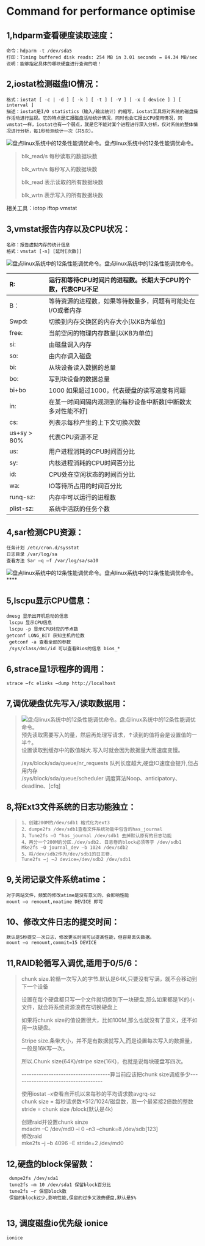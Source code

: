 # Command for performance optimise



## **1,hdparm查看硬度读取速度：**

```text
命令：hdparm -t /dev/sda5
打印：Timing buffered disk reads: 254 MB in 3.01 seconds = 84.34 MB/sec
说明：能够指定具体的哪块硬盘进行查询的哦！
```

## **2,iostat检测磁盘IO情况：**

```text
格式：iostat [ -c | -d ] [ -k ] [ -t ] [ -V ] [ -x [ device ] ] [ interval ]
描述：iostat是I/O statistics（输入/输出统计）的缩写，iostat工具将对系统的磁盘操作活动进行监视。它的特点是汇报磁盘活动统计情况，同时也会汇报出CPU使用情况，同vmstat一样，iostat也有一个弱点，就是它不能对某个进程进行深入分析，仅对系统的整体情况进行分析，每1秒检测统计一次（共5次）。
```

![&#x76D8;&#x70B9;linux&#x7CFB;&#x7EDF;&#x4E2D;&#x7684;12&#x6761;&#x6027;&#x80FD;&#x8C03;&#x4F18;&#x547D;&#x4EE4;&#x3002;&#x76D8;&#x70B9;linux&#x7CFB;&#x7EDF;&#x4E2D;&#x7684;12&#x6761;&#x6027;&#x80FD;&#x8C03;&#x4F18;&#x547D;&#x4EE4;&#x3002;](https://www.linuxprobe.com/wp-content/uploads/2016/04/iostat.png)

> blk\_read/s 每秒读取的数据块数
>
> blk\_wrtn/s 每秒写入的数据块数
>
> blk\_read   表示读取的所有数据块数
>
> blk\_wrtn   表示写入的所有数据块数



相关工具：iotop  iftop vmstat 

## **3,vmstat报告内存以及CPU状况：**

```text
名称：报告虚拟内存的统计信息
格式：vmstat [-n] [延时[次数]]
```

![&#x76D8;&#x70B9;linux&#x7CFB;&#x7EDF;&#x4E2D;&#x7684;12&#x6761;&#x6027;&#x80FD;&#x8C03;&#x4F18;&#x547D;&#x4EE4;&#x3002;&#x76D8;&#x70B9;linux&#x7CFB;&#x7EDF;&#x4E2D;&#x7684;12&#x6761;&#x6027;&#x80FD;&#x8C03;&#x4F18;&#x547D;&#x4EE4;&#x3002;](https://www.linuxprobe.com/wp-content/uploads/2016/04/vmstat.png)

| R: | 运行和等待CPU时间片的进程数。长期大于CPU的个数，代表CPU不足 |
| :--- | :--- |
| B： | 等待资源的进程数，如果等待数量多，问题有可能处在I/O或者内存 |
| Swpd: | 切换到内存交换区的内存大小\[以KB为单位\] |
| free: | 当前空闲的物理内存数量\[以KB为单位\] |
| si: | 由磁盘调入内存 |
| so: | 由内存调入磁盘 |
| bi: | 从块设备读入数据的总量 |
| bo: | 写到块设备的数据总量 |
| bi+bo | 1000 如果超过1000，代表硬盘的读写速度有问题 |
| in: | 在某一时间间隔内观测到的每秒设备中断数\[中断数太多对性能不好\] |
| cs: | 列表示每秒产生的上下文切换次数 |
| us+sy &gt; 80% | 代表CPU资源不足 |
| us: | 用户进程消耗的CPU时间百分比 |
| sy: | 内核进程消耗的CPU时间百分比 |
| id: | CPU处在空闲状态的时间百分比 |
| wa: | IO等待所占用的时间百分比 |
| runq-sz: | 内存中可以运行的进程数 |
| plist-sz: | 系统中活跃的任务个数 |

##  **4,sar检测CPU资源：**

```text
任务计划 /etc/cron.d/sysstat
日志目录 /var/log/sa
查看方法 Sar –q –f /var/log/sa/sa10
```

![&#x76D8;&#x70B9;linux&#x7CFB;&#x7EDF;&#x4E2D;&#x7684;12&#x6761;&#x6027;&#x80FD;&#x8C03;&#x4F18;&#x547D;&#x4EE4;&#x3002;&#x76D8;&#x70B9;linux&#x7CFB;&#x7EDF;&#x4E2D;&#x7684;12&#x6761;&#x6027;&#x80FD;&#x8C03;&#x4F18;&#x547D;&#x4EE4;&#x3002;](https://www.linuxprobe.com/wp-content/uploads/2016/04/sar.png)\*\*\*\*

## **5,lscpu显示CPU信息：**

```text
dmesg 显示出开机启动的信息
 lscpu 显示CPU信息
 lscpu -p 显示CPU对应的节点数
getconf LONG_BIT 获知主机的位数
 getconf -a 查看全部的参数
 /sys/class/dmi/id 可以查看Bios的信息 bios_*
```

## **6,strace显1示程序的调用：**

```text
strace –fc elinks –dump http://localhost
```

## **7,调优硬盘优先写入/读取数据用：**

> ![&#x76D8;&#x70B9;linux&#x7CFB;&#x7EDF;&#x4E2D;&#x7684;12&#x6761;&#x6027;&#x80FD;&#x8C03;&#x4F18;&#x547D;&#x4EE4;&#x3002;&#x76D8;&#x70B9;linux&#x7CFB;&#x7EDF;&#x4E2D;&#x7684;12&#x6761;&#x6027;&#x80FD;&#x8C03;&#x4F18;&#x547D;&#x4EE4;&#x3002;](https://www.linuxprobe.com/wp-content/uploads/2016/04/%E7%A1%AC%E7%9B%98IO%E9%80%9F%E5%BA%A6.png)  
> 预先读取需要写入的量，然后再处理写请求，↑读到的值将会是设置值的一半↑。  
> 设置读取到缓存中的数值越大.写入时就会因为数据量大而速度变慢。
>
> /sys/block/sda/queue/nr\_requests 队列长度越大,硬盘IO速度会提升,但占用内存  
> /sys/block/sda/queue/scheduler 调度算法Noop、anticipatory、deadline、\[cfq\]

##  **8,将Ext3文件系统的日志功能独立：**

> ```text
> 1、创建200M的/dev/sdb1 格式化为ext3
> 2、dumpe2fs /dev/sdb1查看文件系统功能中包含的has_journal
> 3、Tune2fs –O ^has_journal /dev/sdb1 去掉默认原有的日志功能
> 4、再分一个200M的分区./dev/sdb2. 日志卷的block必须等于 /dev/sdb1
> Mke2fs –O journal_dev –b 1024 /dev/sdb2
> 5、将/dev/sdb2作为/dev/sdb1的日志卷.
> Tune2fs –j –J device=/dev/sdb2 /dev/sdb1
> ```

## **9,关闭记录文件系统atime：**

```text
对于网站文件，频繁的修改atime是没有意义的，会影响性能
mount –o remount,noatime DEVICE 即可
```

## **10、修改文件日志的提交时间：**

```text
默认是5秒提交一次日志，修改更长时间可以提高性能，但容易丢失数据。
mount –o remount,commit=15 DEVICE
```

## **11,RAID轮循写入调优,适用于0/5/6：**

> chunk size.轮循一次写入的字节.默认是64K,只要没有写满，就不会移动到下一个设备
>
> 设置在每个硬盘都只写一个文件就切换到下一块硬盘,那么如果都是1K的小文件，就会将系统资源浪费在切换硬盘上
>
> 如果将chunk size的值设置很大，比如100M,那么也就没有了意义，还不如用一块硬盘。
>
> Stripe size.条带大小，并不是有数据就写入,而是设置每次写入的数据量，一般是16K写一次。
>
> 所以.Chunk size\(64K\)/stripe size\(16K\)，也就是说每块硬盘写四次。
>
> ------------------------------------算当前应该把chunk size调成多少------------------------------------
>
> 使用iostat –x查看自开机以来每秒的平均请求数avgrq-sz  
> chunk size = 每秒请求数\*512/1024/磁盘数，取一个最紧接2倍数的整数  
> stride = chunk size /block\(默认是4k\)
>
> 创建raid并设置chunk sinze  
> mdadm –C /dev/md0 –l 0 –n3 –chunk=8 /dev/sdb\[123\]  
> 修改raid  
> mke2fs –j –b 4096 –E stride=2 /dev/md0

## **12,硬盘的block保留数：**

```text
 dumpe2fs /dev/sda1
 tune2fs –m 10 /dev/sda1 保留block百分比
 tune2fs –r 保留block数
 保留的block过少,影响性能,保留的过多又浪费硬盘,默认是5%
 
```

## **13, 调度磁盘io优先级 ionice**

```text
ionice
```

